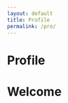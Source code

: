 ```yaml
---
layout: default
title: Profile
permalink: /pro/
---
```


# Profile

  <title>Google Sheets Data</title>
  
  <style>
        /* Add some basic styling for the cards */
        .card {
            border: 1px solid #ddd;
            padding: 20px;
            margin: 10px;
            border-radius: 5px;
            width: 200px;
            display: inline-block;
            vertical-align: top;
        }
        #cardContainer {
            display: flex;
            flex-wrap: wrap;
        }
  </style>

   <h1>Welcome</h1>
   
   <div id="cardContainer"></div>

<script>
        // Function to check if the user is logged in and fetch data
        function fetchData() {
            const userEmail = localStorage.getItem('userEmail'); // Get the logged-in user's email from localStorage
            
            if (!userEmail) {
                alert("No user logged in.");
                return;
            }
            
            const url = `https://script.google.com/macros/s/AKfycbwjeC0RupOcsZIbhyNJ8ABGtTgKFde35ZhBXfDVWXDpuuW_87Hq-QJfr9s1pXVeAfDwXQ/exec?userEmail=${encodeURIComponent(userEmail)}`;
            
            // Fetch data from Google Apps Script with the user's email
            fetch(url)
                .then(response => response.json())  // Parse JSON response
                .then(data => {
                    if (data.length === 0) {
                        document.getElementById('cardContainer').innerHTML = "<p>No data found for the logged-in user.</p>";
                    } else {
                        displayCards(data);  // Function to display the data in cards
                    }
                })
                .catch(error => {
                    console.error('Error fetching data:', error);
                    document.getElementById('cardContainer').innerHTML = "<p>Error loading data. Please try again later.</p>";
                });
        }

        // Function to display the data in cards
        function displayCards(data) {
            const cardContainer = document.getElementById('cardContainer');
            cardContainer.innerHTML = ''; // Clear previous content
            data.forEach(item => {
                const card = document.createElement('div');
                card.classList.add('card');
                card.innerHTML = `
                    <h3>${item[1]}</h3>
                    <p>${item[2]}</p>
                    <p>Email: ${item[0]}</p>
                `;
                cardContainer.appendChild(card);
            });
        }

        // Call the fetchData function on page load
        window.onload = fetchData;
  </script>
